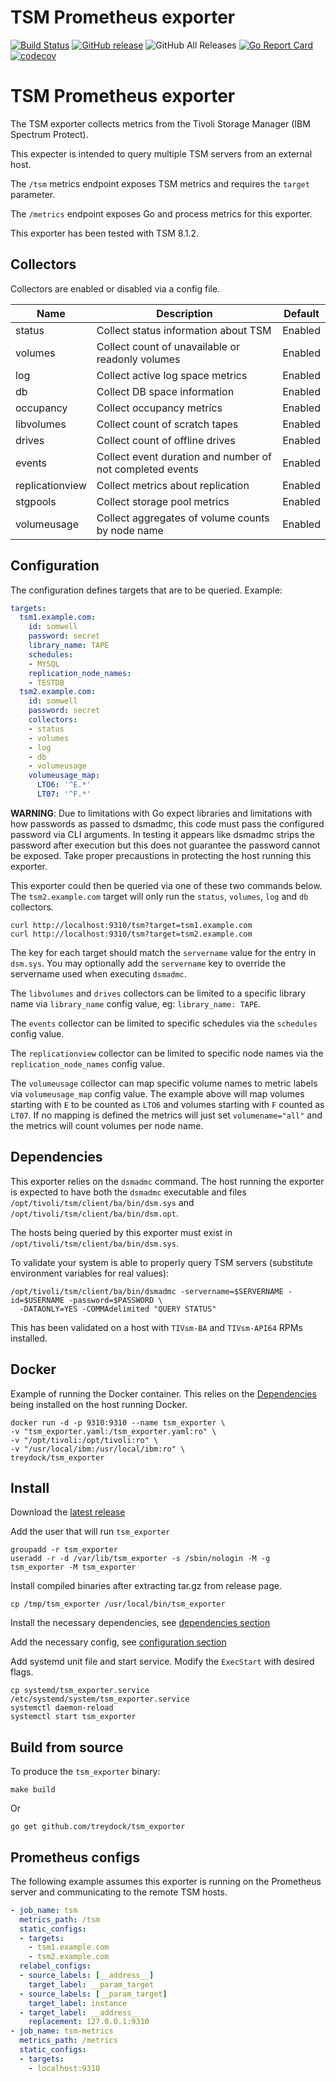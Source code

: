 # TSM Prometheus exporter

[![Build Status](https://circleci.com/gh/treydock/tsm_exporter/tree/master.svg?style=shield)](https://circleci.com/gh/treydock/tsm_exporter)
[![GitHub release](https://img.shields.io/github/v/release/treydock/tsm_exporter?include_prereleases&sort=semver)](https://github.com/treydock/tsm_exporter/releases/latest)
![GitHub All Releases](https://img.shields.io/github/downloads/treydock/tsm_exporter/total)
[![Go Report Card](https://goreportcard.com/badge/github.com/treydock/tsm_exporter)](https://goreportcard.com/report/github.com/treydock/tsm_exporter)
[![codecov](https://codecov.io/gh/treydock/tsm_exporter/branch/master/graph/badge.svg)](https://codecov.io/gh/treydock/tsm_exporter)

# TSM Prometheus exporter

The TSM exporter collects metrics from the Tivoli Storage Manager (IBM Spectrum Protect).

This expecter is intended to query multiple TSM servers from an external host.

The `/tsm` metrics endpoint exposes TSM metrics and requires the `target` parameter.

The `/metrics` endpoint exposes Go and process metrics for this exporter.

This exporter has been tested with TSM 8.1.2.

## Collectors

Collectors are enabled or disabled via a config file.

Name | Description | Default
-----|-------------|--------
status | Collect status information about TSM | Enabled
volumes | Collect count of unavailable or readonly volumes | Enabled
log | Collect active log space metrics | Enabled
db | Collect DB space information | Enabled
occupancy | Collect occupancy metrics | Enabled
libvolumes | Collect count of scratch tapes | Enabled
drives | Collect count of offline drives | Enabled
events | Collect event duration and number of not completed events | Enabled
replicationview | Collect metrics about replication | Enabled
stgpools | Collect storage pool metrics | Enabled
volumeusage | Collect aggregates of volume counts by node name | Enabled

## Configuration

The configuration defines targets that are to be queried. Example:

```yaml
targets:
  tsm1.example.com:
    id: somwell
    password: secret
    library_name: TAPE
    schedules:
    - MYSQL
    replication_node_names:
    - TESTDB
  tsm2.example.com:
    id: somwell
    password: secret
    collectors:
    - status
    - volumes
    - log
    - db
    - volumeusage
    volumeusage_map:
      LTO6: '^E.*'
      LT07: '^F.*'
```

**WARNING**: Due to limitations with Go expect libraries and limitations with how passwords as passed to dsmadmc, 
this code must pass the configured password via CLI arguments. In testing it appears like dsmadmc strips the password
after execution but this does not guarantee the password cannot be exposed.
Take proper precaustions in protecting the host running this exporter.

This exporter could then be queried via one of these two commands below.  The `tsm2.example.com` target will only run the `status`, `volumes`, `log` and `db` collectors.

```
curl http://localhost:9310/tsm?target=tsm1.example.com
curl http://localhost:9310/tsm?target=tsm2.example.com
```

The key for each target should match the `servername` value for the entry in `dsm.sys`.  You may optionally add the `servername` key to override the servername used when executing `dsmadmc`.

The `libvolumes` and `drives` collectors can be limited to a specific library name via `library_name` config value, eg: `library_name: TAPE`.

The `events` collector can be limited to specific schedules via the `schedules` config value.

The `replicationview` collector can be limited to specific node names via the `replication_node_names` config value.

The `volumeusage` collector can map specific volume names to metric labels via `volumeusage_map` config value.
The example above will map volumes starting with `E` to be counted as `LTO6` and volumes starting with `F` counted as `LT07`. If no mapping is defined the metrics will just set `volumename="all"` and the metrics will count volumes per node name.

## Dependencies

This exporter relies on the `dsmadmc` command. The host running the exporter is expected to have both the `dsmadmc` executable and files `/opt/tivoli/tsm/client/ba/bin/dsm.sys` and `/opt/tivoli/tsm/client/ba/bin/dsm.opt`.

The hosts being queried by this exporter must exist in `/opt/tivoli/tsm/client/ba/bin/dsm.sys`.

To validate your system is able to properly query TSM servers (substitute environment variables for real values):

```
/opt/tivoli/tsm/client/ba/bin/dsmadmc -servername=$SERVERNAME -id=$USERNAME -password=$PASSWORD \
  -DATAONLY=YES -COMMAdelimited "QUERY STATUS"
```

This has been validated on a host with `TIVsm-BA` and `TIVsm-API64` RPMs installed.

## Docker

Example of running the Docker container. This relies on the [Dependencies](#dependencies) being installed on the host running Docker.

```
docker run -d -p 9310:9310 --name tsm_exporter \
-v "tsm_exporter.yaml:/tsm_exporter.yaml:ro" \
-v "/opt/tivoli:/opt/tivoli:ro" \
-v "/usr/local/ibm:/usr/local/ibm:ro" \
treydock/tsm_exporter
```

## Install

Download the [latest release](https://github.com/treydock/tsm_exporter/releases)

Add the user that will run `tsm_exporter`

```
groupadd -r tsm_exporter
useradd -r -d /var/lib/tsm_exporter -s /sbin/nologin -M -g tsm_exporter -M tsm_exporter
```

Install compiled binaries after extracting tar.gz from release page.

```
cp /tmp/tsm_exporter /usr/local/bin/tsm_exporter
```

Install the necessary dependencies, see [dependencies section](#dependencies)

Add the necessary config, see [configuration section](#configuration)

Add systemd unit file and start service. Modify the `ExecStart` with desired flags.

```
cp systemd/tsm_exporter.service /etc/systemd/system/tsm_exporter.service
systemctl daemon-reload
systemctl start tsm_exporter
```

## Build from source

To produce the `tsm_exporter` binary:

```
make build
```

Or

```
go get github.com/treydock/tsm_exporter
```

## Prometheus configs

The following example assumes this exporter is running on the Prometheus server and communicating to the remote TSM hosts.

```yaml
- job_name: tsm
  metrics_path: /tsm
  static_configs:
  - targets:
    - tsm1.example.com
    - tsm2.example.com
  relabel_configs:
  - source_labels: [__address__]
    target_label: __param_target
  - source_labels: [__param_target]
    target_label: instance
  - target_label: __address__
    replacement: 127.0.0.1:9310
- job_name: tsm-metrics
  metrics_path: /metrics
  static_configs:
  - targets:
    - localhost:9310
```
